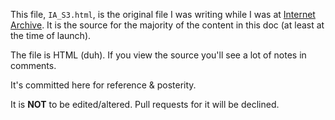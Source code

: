 This file, `IA_S3.html`, is the original file I was writing while I was at [Internet Archive](http://archive.org). It is the source for the majority of the content in this doc (at least at the time of launch).

The file is HTML (duh). If you view the source you'll see a lot of notes in comments.

It's committed here for reference & posterity.

It is **NOT** to be edited/altered. Pull requests for it will be declined.
